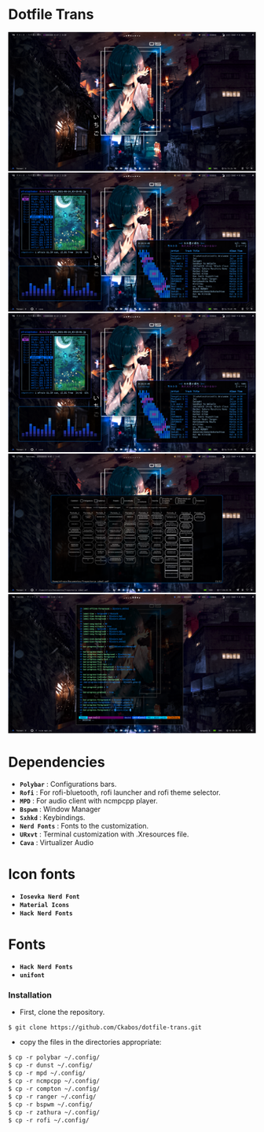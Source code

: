 # Dotfile Trans

![img](./screenshot/screenshot1.png)
![img](./screenshot/screenshot3.png)
![img](./screenshot/screenshot3.png)
![img](./screenshot/screenshot4.png)
![img](./screenshot/screenshot5.png)

<!-------------------------------------------------------------------------------------->

# Dependencies

- **`Polybar`** : Configurations bars.
- **`Rofi`** : For rofi-bluetooth, rofi launcher and rofi theme selector.
- **`MPD`** : For audio client with ncmpcpp player.
- **`Bspwm`** : Window Manager
- **`Sxhkd`** : Keybindings.
- **`Nerd Fonts`** : Fonts to the customization.
- **`URxvt`** : Terminal customization with .Xresources file.
- **`Cava`** : Virtualizer Audio

# Icon fonts

- **`Iosevka Nerd Font`**
- **`Material Icons`**
- **`Hack Nerd Fonts`**

# Fonts

- **`Hack Nerd Fonts`**
- **`unifont`**

### Installation

- First, clone the repository. 

```
$ git clone https://github.com/Ckabos/dotfile-trans.git
```

- copy the files in the directories appropriate:

```
$ cp -r polybar ~/.config/
$ cp -r dunst ~/.config/
$ cp -r mpd ~/.config/
$ cp -r ncmpcpp ~/.config/
$ cp -r compton ~/.config/
$ cp -r ranger ~/.config/
$ cp -r bspwm ~/.config/
$ cp -r zathura ~/.config/
$ cp -r rofi ~/.config/
```

